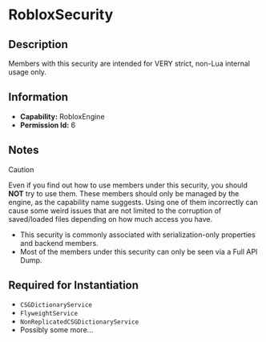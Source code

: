 # RobloxSecurity

## Description
Members with this security are intended for VERY strict, non-Lua internal usage only.

## Information
- **Capability:** RobloxEngine
- **Permission Id:** 6

## Notes
> [!CAUTION]
> Even if you find out how to use members under this security, you should **NOT** try to use them.
> These members should only be managed by the engine, as the capability name suggests.
> Using one of them incorrectly can cause some weird issues that are not limited to the corruption of saved/loaded files depending on how much access you have.

- This security is commonly associated with serialization-only properties and backend members.
- Most of the members under this security can only be seen via a Full API Dump.

## Required for Instantiation
- `CSGDictionaryService`
- `FlyweightService`
- `NonReplicatedCSGDictionaryService`
- Possibly some more...
